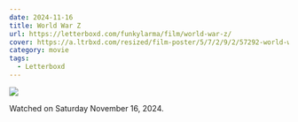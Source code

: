 ```yaml
---
date: 2024-11-16
title: World War Z
url: https://letterboxd.com/funkylarma/film/world-war-z/
cover: https://a.ltrbxd.com/resized/film-poster/5/7/2/9/2/57292-world-war-z-0-600-0-900-crop.jpg?v=9391f2d1b7
category: movie
tags:
  - Letterboxd
---
```


![](https://a.ltrbxd.com/resized/film-poster/5/7/2/9/2/57292-world-war-z-0-600-0-900-crop.jpg?v=9391f2d1b7)

Watched on Saturday November 16, 2024.
